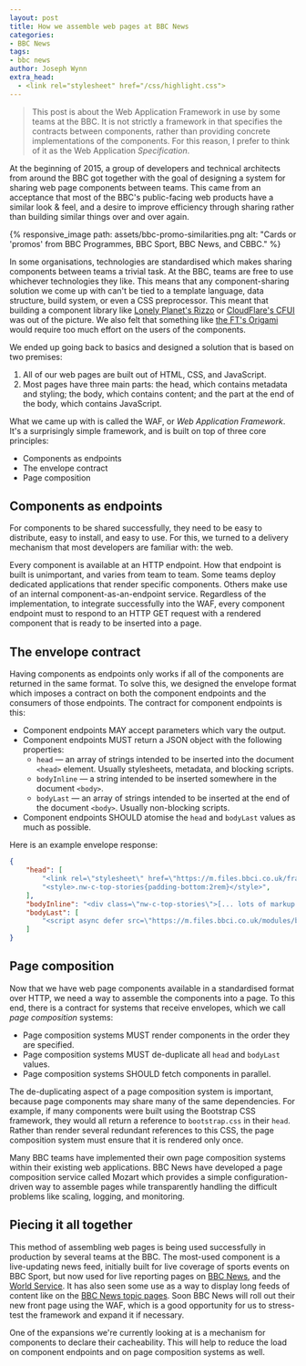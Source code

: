 ```yaml
---
layout: post
title: How we assemble web pages at BBC News
categories:
- BBC News
tags:
- bbc news
author: Joseph Wynn
extra_head:
  - <link rel="stylesheet" href="/css/highlight.css">
---
```


> This post is about the Web Application Framework in use by some teams at the BBC. It is not strictly a framework in that specifies the contracts between components, rather than providing concrete implementations of the components. For this reason, I prefer to think of it as the Web Application _Specification_.

At the beginning of 2015, a group of developers and technical architects from around the BBC got together with the goal of designing a system for sharing web page components between teams. This came from an acceptance that most of the BBC's public-facing web products have a similar look & feel, and a desire to improve efficiency through sharing rather than building similar things over and over again.

{% responsive_image path: assets/bbc-promo-similarities.png alt: "Cards or 'promos' from BBC Programmes, BBC Sport, BBC News, and CBBC." %}

In some organisations, technologies are standardised which makes sharing components between teams a trivial task. At the BBC, teams are free to use whichever technologies they like. This means that any component-sharing solution we come up with can't be tied to a template language, data structure, build system, or even a CSS preprocessor. This meant that building a component library like [Lonely Planet's Rizzo](http://rizzo.lonelyplanet.com/styleguide/ui-components) or [CloudFlare's CFUI](https://cloudflare.github.io/cf-ui/) was out of the picture. We also felt that something like [the FT's Origami](http://registry.origami.ft.com/components) would require too much effort on the users of the components.

We ended up going back to basics and designed a solution that is based on two premises:

1. All of our web pages are built out of HTML, CSS, and JavaScript.
2. Most pages have three main parts: the head, which contains metadata and styling; the body, which contains content; and the part at the end of the body, which contains JavaScript.

What we came up with is called the WAF, or _Web Application Framework_. It's a surprisingly simple framework, and is built on top of three core principles:

* Components as endpoints
* The envelope contract
* Page composition
<!--more-->

## Components as endpoints

For components to be shared successfully, they need to be easy to distribute, easy to install, and easy to use. For this, we turned to a delivery mechanism that most developers are familiar with: the web.

Every component is available at an HTTP endpoint. How that endpoint is built is unimportant, and varies from team to team. Some teams deploy dedicated applications that render specific components. Others make use of an internal component-as-an-endpoint service. Regardless of the implementation, to integrate successfully into the WAF, every component endpoint must to respond to an HTTP GET request with a rendered component that is ready to be inserted into a page.

## The envelope contract

Having components as endpoints only works if all of the components are returned in the same format. To solve this, we designed the envelope format which imposes a contract on both the component endpoints and the consumers of those endpoints. The contract for component endpoints is this:

* Component endpoints MAY accept parameters which vary the output.
* Component endpoints MUST return a JSON object with the following properties:
  * `head` — an array of strings intended to be inserted into the document `<head>` element. Usually stylesheets, metadata, and blocking scripts.
  * `bodyInline` — a string intended to be inserted somewhere in the document `<body>`.
  * `bodyLast` — an array of strings intended to be inserted at the end of the document `<body>`. Usually non-blocking scripts.
* Component endpoints SHOULD atomise the `head` and `bodyLast` values as much as possible.

Here is an example envelope response:

```json
{
    "head": [
        "<link rel=\"stylesheet\" href=\"https://m.files.bbci.co.uk/framework.css\">"
        "<style>.nw-c-top-stories{padding-bottom:2rem}</style>",
    ],
    "bodyInline": "<div class=\"nw-c-top-stories\">[... lots of markup ...]</div>",
    "bodyLast": [
        "<script async defer src=\"https://m.files.bbci.co.uk/modules/bbc-news-front-page/2.0.8/init.js\"></script>"
    ]
}
```

## Page composition

Now that we have web page components available in a standardised format over HTTP, we need a way to assemble the components into a page. To this end, there is a contract for systems that receive envelopes, which we call _page composition_ systems:

* Page composition systems MUST render components in the order they are specified.
* Page composition systems MUST de-duplicate all `head` and `bodyLast` values.
* Page composition systems SHOULD fetch components in parallel.

The de-duplicating aspect of a page composition system is important, because page components may share many of the same dependencies. For example, if many components were built using the Bootstrap CSS framework, they would all return a reference to `bootstrap.css` in their `head`. Rather than render several redundant references to this CSS, the page composition system must ensure that it is rendered only once.

Many BBC teams have implemented their own page composition systems within their existing web applications. BBC News have developed a page composition service called Mozart which provides a simple configuration-driven way to assemble pages while transparently handling the difficult problems like scaling, logging, and monitoring.

## Piecing it all together

This method of assembling web pages is being used successfully in production by several teams at the BBC. The most-used component is a live-updating news feed, initially built for live coverage of sports events on BBC Sport, but now used for live reporting pages on [BBC News](http://www.bbc.co.uk/news/live/uk-england-manchester-38860956), and the [World Service](http://www.bbc.com/persian/live/institutional-38891510). It has also seen some use as a way to display long feeds of content like on the [BBC News topic pages](http://www.bbc.co.uk/news/topics/8abd564a-2b8e-401c-9916-34982cb67b55/womens-rights). Soon BBC News will roll out their new front page using the WAF, which is a good opportunity for us to stress-test the framework and expand it if necessary.

One of the expansions we're currently looking at is a mechanism for components to declare their cacheability. This will help to reduce the load on component endpoints and on page composition systems as well.
